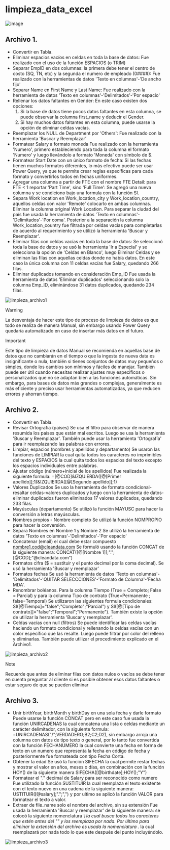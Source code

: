 # limpieza_data_excel

![image](https://github.com/user-attachments/assets/be58b0c3-a7d3-46c2-8fdb-785d31712d97)

## Archivo 1.

- Convertir en Tabla.
- Eliminar espacios vacíos en celdas en toda la base de datos:
	Fue realizado con el uso de la función ESPACIOS (o TRIM)
- Separar EmpID en dos columnas: la primera debe tener el centro de costo (SQ, TN, etc) y la segunda el numero de empleado (0####):
	Fue realizado con la herramientas de datos 'Texto en columnas'-'De ancho fijo'
- Separar Name en First Name y Last Name:
	Fue realizado con la herramienta de datos 'Texto en columnas'-'Delimitados'-'Por espacio'
- Rellenar los datos faltantes en Gender:
	En este caso existen dos opciones:
	1. Si la base de datos tiene pocos datos faltantes en esta columna, se puede observar la columna first_name y deducir el Gender.
	2. Si hay muchos datos faltantes en esta columna, puede usarse la opción de eliminar celdas vacías.
- Reemplazar los NULL de Department por 'Others':
	Fue realizado con la herramienta 'Buscar y Reemplazar'
- Formatear Salary a formato moneda
	Fue realizado con la herramienta 'Numero', primero estableciendo para toda la columna el formato 'Numero' y luego llevándolo a formato 'Moneda' con símbolo de $.
- Formatear Start Date con un único formato de fecha:
	Si las fechas tienen muchos formatos diferentes, lo más efectivo puede ser usar Power Query, ya que te permite crear reglas específicas para cada formato y convertirlos todos en fechas uniformes.
- Agregar una columna a partir de FTE con el nombre FTE Detail: para FTE < 1 reportar 'Part Time', sino 'Full Time':
	Se agregó una nueva columna y se condiciono bajo una formula con la función SI.
- Separa Work location en Work_location_city y Work_location_country, aquellos celdas con valor 'Remote' colocarlo en ambas columnas. Eliminar la columna original Work Location.
	Para separar la ciudad del país fue usada la herramienta de datos 'Texto en columnas'-'Delimitados'-'Por coma'. Posterior a la separación la columna Work_location_country fue filtrada por celdas vacías para completarlas de acuerdo al requerimiento y se utilizó la herramienta 'Buscar y Reemplazar'.	
- Eliminar filas con celdas vacías en toda la base de datos:
	Se seleccionó toda la base de datos y se usó la herramienta 'Ir a Especial' y se selecciona la opción de 'Celdas en Blanco', luego Eliminar Celdas y se eliminan las filas con aquellas celdas donde no había datos. En este caso la única columna con 11 celdas vacías fue Salary, quedando 266 filas.
- Eliminar duplicados tomando en consideración Emp_ID
	Fue usada la herramienta de datos 'Eliminar duplicados' seleccionando solo la columna Emp_ID, eliminándose 31 datos duplicados, quedando 234 filas.

![limpieza_archivo1](https://github.com/user-attachments/assets/c3b7443c-5563-47c3-89a5-dad90c1aaf4e)

> [!WARNING]
> La desventaja de hacer este tipo de proceso de limpieza de datos es que todo se realiza de manera Manual, sin embargo usando Power Query quedaría automatizado en caso de insertar más datos en el futuro.

> [!IMPORTANT]
> Este tipo de limpieza de datos Manual se recomienda en aquellas base de datos que no cambiarán en el tiempo o que la ingesta de nueva data es insignificante o nula, también si tienes conjuntos de datos muy pequeños o simples, donde los cambios son mínimos y fáciles de manejar. También puede ser útil cuando necesitas realizar ajustes muy específicos o personalizados que no se adaptan bien a las funciones automáticas. Sin embargo, para bases de datos más grandes o complejas, generalmente es más eficiente y preciso usar herramientas automatizadas, ya que reducen errores y ahorran tiempo.


## Archivo 2.

- Convertir en Tabla.
- Revisar Ortografía (países)
	Se usa el filtro para observar de manera resumida los países que están mal escritos. Luego se usa la herramienta 'Buscar y Reemplazar'. También puede usar la herramienta 'Ortografía' para ir reemplazando las palabras con errores.
- Limpiar, espacios (nombres y apellidos y departamento)
	Se usaron las funciones de LIMPIAR la cual quita todos los caracteres no imprimibles del texto y ESPACIOS la cual quita todos los espacios del texto excepto los espacios individuales entre palabras.
- Ajustar código (número+inicial de los apellidos)
	Fue realizada la siguiente formula: =[@COD]&IZQUIERDA([@[Primer apellido]];1)&IZQUIERDA([@[Segundo apellido]];1)
- Valores Duplicados
	Se uso la herramienta de formato condicional-resaltar celdas-valores duplicados y luego con la herramienta de datos-eliminar duplicados fueron eliminados 17 valores duplicados, quedando 233 filas.
- Mayúsculas (departamento)
	Se utilizó la función MAYUSC para hacer la conversión a letras mayúsculas.
- Nombres propios - Nombre completo
	Se utilizó la función NOMPROPIO para hacer la conversión.
- Separa Nombres en Nombre 1 y Nombre 2
	Se utilizó la herramienta de datos 'Texto en columnas'-'Delimitados'-'Por espacio'
- Concatenar (email) el cual debe estar compuesto nombre1.cod@cleandata.com
	Se formuló usando la función CONCAT de la siguiente manera: CONCAT([@[Nombre 1]];".";[@COD];"@cleandata.com")
- Formatos cifra ($ = sustituir y el punto decimal por la coma decimal).
	Se usó la herramienta 'Buscar y reemplazar'
- Formatos fechas
	Se usó la herramienta de datos 'Texto en columnas'-'Delimitados'-'QUITAR SELECCCIONES'-'Formato de Columna'-'Fecha MDA'.
- Renombrar boléanos. Para la columna Tiempo (True = Completo; False = Parcial) y para la columna Tipo de contrato  (True=Permanente ; false=Temporal)
	Se utilizaron las siguientes formula condicionales: SI([@Tiempo]="false";"Completo";"Parcial") y SI([@[Tipo de contrato]]="false";"Temporal";"Permanente"). También existe la opción de utilizar la herramienta 'Buscar y reemplazar'.
- Celdas vacías con null (filtros)
	Se puede identificar las celdas vacías haciendo un formato condicional y rellenando la celdas vacías con un color específico que las resalte. Luego puede filtrar por color del relleno y eliminarlas. 
	También puede utilizar el procedimiento explicado en el Archivo1.

![limpieza_archivo2](https://github.com/user-attachments/assets/58bd3739-de88-450e-81fe-984e750bfb31)

> [!NOTE]
> Recuerde que antes de eliminar filas con datos nulos o vacíos se debe tener en cuenta preguntar al cliente si es posible obtener esos datos faltantes o estar seguro de que se pueden eliminar

## Archivo 3.

- Unir birthYear, birthMonth y birthDay en una sola fecha y darle formato
	Puede usarse la función CONCAT pero en este caso fue usada la función UNIRCADENAS la cual concatena una lista o celdas mediante un carácter delimitador, con la siguiente formula: =UNIRCADENAS("/";VERDADERO;B2;C2;D2), sin embargo arroja una columna con datos de tipo texto o general, por lo tanto fue convertida con la función FECHANUMERO la cual convierte una fecha en forma de texto en un numero que representa la fecha en código de fecha y posteriormente fue formateada con tipo Fecha Corta.
- Obtener la edad
	Se usó la función SIFECHA la cual permite restar fechas y mostrar el valor en años, meses o días, en combinación con la función HOY() de la siguiente manera SIFECHA([@birthdate];HOY();"Y") 
- Formatear el "." decimal de Salary para ser reconocido como numero
	Fue utilizado la función SUSTITUIR la cual reemplaza el texto existente con el texto nuevo en una cadena de la siguiente manera: USTITUIR([@salary];".";",") y por ultimo se aplicó la función VALOR para formatear el texto a valor.
- Extraer de file_name solo el nombre del archivo, sin su extensión
	Fue usada la herramienta 'Buscar y reemplazar' de la siguiente manera: se colocó la siguiente nomenclatura *\ la cual busca todos los caracteres que estén antes del "\" y los reemplaza por nada. Por último para eliminar la extensión del archivo es usada la nomenclatura .* la cual reemplazará por nada todo lo que este después del punto incluyéndolo.

![limpieza_archivo3](https://github.com/user-attachments/assets/48400661-3e56-4827-a35c-875e4fc9d6c4)
